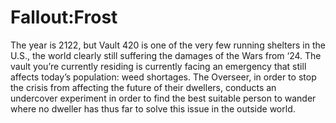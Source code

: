 # Fallout:Frost
The year is 2122, but Vault 420 is one of the very few running shelters in the U.S., the world clearly still suffering the damages of the Wars from ‘24. The vault you’re currently residing is currently facing an emergency that still affects today’s population: weed shortages. The Overseer, in order to stop the crisis from affecting the future of their dwellers, conducts an undercover experiment in order to find the best suitable person to wander where no dweller has thus far to solve this issue in the outside world.
